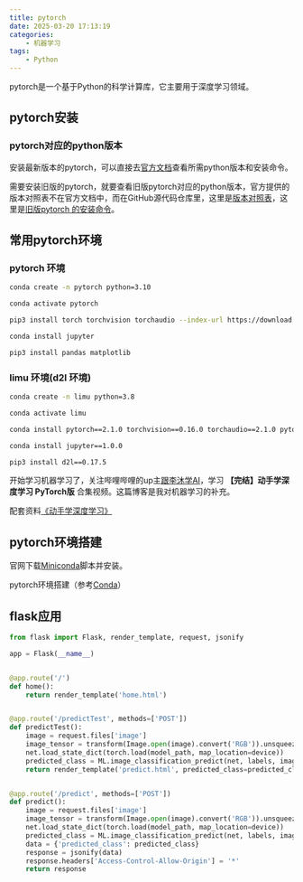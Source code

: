 ```yaml
---
title: pytorch
date: 2025-03-20 17:13:19
categories:
    - 机器学习
tags:
    - Python
---
```


pytorch是一个基于Python的科学计算库，它主要用于深度学习领域。

<!--more-->

## pytorch安装

### pytorch对应的python版本

安装最新版本的pytorch，可以直接去[官方文档](https://pytorch.ac.cn/)查看所需python版本和安装命令。

需要安装旧版的pytorch，就要查看旧版pytorch对应的python版本，官方提供的版本对照表不在官方文档中，而在GitHub源代码仓库里，这里是[版本对照表](https://github.com/pytorch/pytorch/blob/main/RELEASE.md#release-compatibility-matrix)，这里是[旧版pytorch 的安装命令](https://pytorch.ac.cn/get-started/previous-versions/)。

## 常用pytorch环境

### pytorch 环境

```bash
conda create -n pytorch python=3.10
```

```bash
conda activate pytorch
```

```bash
pip3 install torch torchvision torchaudio --index-url https://download.pytorch.org/whl/cu128
```

```bash
conda install jupyter
```

```bash
pip3 install pandas matplotlib
```

### limu 环境(d2l 环境)

```bash
conda create -n limu python=3.8
```

```bash
conda activate limu
```

```bash
conda install pytorch==2.1.0 torchvision==0.16.0 torchaudio==2.1.0 pytorch-cuda=12.1 -c pytorch -c nvidia
```

```bash
conda install jupyter==1.0.0
```

```bash
pip3 install d2l==0.17.5
```

开始学习机器学习了，关注哔哩哔哩的up主[跟李沐学AI](https://space.bilibili.com/1567748478)，学习 **【完结】动手学深度学习 PyTorch版** 合集视频。这篇博客是我对机器学习的补充。

配套资料[《动手学深度学习》](https://zh.d2l.ai/)

## pytorch环境搭建

官网下载[Miniconda](https://www.anaconda.com/download/success)脚本并安装。

pytorch环境搭建（参考[Conda](https://wliafe.github.io/post/Conda.html)）

## flask应用

```py
from flask import Flask, render_template, request, jsonify

app = Flask(__name__)


@app.route('/')
def home():
    return render_template('home.html')


@app.route('/predictTest', methods=['POST'])
def predictTest():
    image = request.files['image']
    image_tensor = transform(Image.open(image).convert('RGB')).unsqueeze(0)
    net.load_state_dict(torch.load(model_path, map_location=device))
    predicted_class = ML.image_classification_predict(net, labels, image_tensor, device)
    return render_template('predict.html', predicted_class=predicted_class)


@app.route('/predict', methods=['POST'])
def predict():
    image = request.files['image']
    image_tensor = transform(Image.open(image).convert('RGB')).unsqueeze(0)
    net.load_state_dict(torch.load(model_path, map_location=device))
    predicted_class = ML.image_classification_predict(net, labels, image_tensor, device)
    data = {'predicted_class': predicted_class}
    response = jsonify(data)
    response.headers['Access-Control-Allow-Origin'] = '*'
    return response
```
